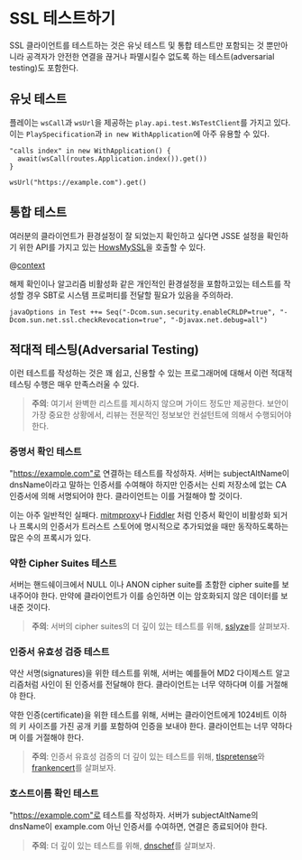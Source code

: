 # SSL 테스트하기

SSL 클라이언트를 테스트하는 것은 유닛 테스트 및 통합 테스트만 포함되는 것 뿐만아니라 공격자가 안전한 연결을 끊거나 파멸시킬수 없도록 하는 테스트(adversarial testing)도 포함한다.

## 유닛 테스트

플레이는 `wsCall`과 `wsUrl`을 제공하는 `play.api.test.WsTestClient`를 가지고 있다. 이는 `PlaySpecification`과 `in new WithApplication`에 아주 유용할 수 있다.

```
"calls index" in new WithApplication() {
  await(wsCall(routes.Application.index()).get())	
}
```

```
wsUrl("https://example.com").get()
```

## 통합 테스트

여러분의 클라이언트가 환경설정이 잘 되었는지 확인하고 싶다면 JSSE 설정을 확인하기 위한 API를 가지고 있는 [HowsMySSL](https://www.howsmyssl.com/s/api.html)을 호출할 수 있다.

@[context](code/HowsMySSLSpec.scala)

해제 확인이나 알고리즘 비활성화 같은 개인적인 환경설정을 포함하고있는 테스트를 작성할 경우 SBT로 시스템 프로퍼티를 전달할 필요가 있음을 주의하라.

```
javaOptions in Test ++= Seq("-Dcom.sun.security.enableCRLDP=true", "-Dcom.sun.net.ssl.checkRevocation=true", "-Djavax.net.debug=all")
```

## 적대적 테스팅(Adversarial Testing)

이런 테스트를 작성하는 것은 꽤 쉽고, 신용할 수 있는 프로그래머에 대해서 이런 적대적 테스팅 수행은 매우 만족스러울 수 있다.

> **주의**: 여기서 완벽한 리스트를 제시하지 않으며 가이드 정도만 제공한다. 보안이 가장 중요한 상황에서, 리뷰는 전문적인 정보보안 컨설턴트에 의해서 수행되어야 한다.

### 증명서 확인 테스트

"https://example.com"로 연결하는 테스트를 작성하자. 서버는 subjectAltName이 dnsName이라고 말하는 인증서를 수여해야 하지만 인증서는 신뢰 저장소에 없는 CA 인증서에 의해 서명되어야 한다. 클라이언트는 이를 거절해야 할 것이다.

이는 아주 일반적인 실패다. [mitmproxy](http://mitmproxy.org)나 [Fiddler](http://www.telerik.com/fiddler) 처럼 인증서 확인이 비활성화 되거나 프록시의 인증서가 트러스트 스토어에 명시적으로 추가되었을 때만 동작하도록하는 많은 수의 프록시가 있다.

### 약한 Cipher Suites 테스트

서버는 핸드쉐이크에서 NULL 이나 ANON cipher suite를 초함한 cipher suite를 보내주어야 한다. 만약에 클라이언트가 이를 승인하면 이는 암호화되지 않은 데이터를 보내준 것이다.

> **주의**: 서버의 cipher suites의 더 깊이 있는 테스트를 위해, [sslyze](https://github.com/iSECPartners/sslyze)를 살펴보자.

### 인증서 유효성 검증 테스트

약산 서명(signatures)을 위한 테스트를 위해, 서버는 예를들어 MD2 다이제스트 알고리즘처럼 사인이 된 인증서를 전달해야 한다. 클라이언트는 너무 약하다며 이를 거절해야 한다. 

약한 인증(certificate)을 위한 테스트를 위해, 서버는 클라이언트에게 1024비트 이하의 키 사이즈를 가진 공개 키를 포함하여 인증을 보내야 한다.  클라이언트는 너무 약하다며 이를 거절해야 한다. 

> **주의**: 인증서 유효성 검증의 더 깊이 있는 테스트를 위해, [tlspretense](https://github.com/iSECPartners/tlspretense)와 [frankencert](https://github.com/sumanj/frankencert)를 살펴보자.

### 호스트이름 확인 테스트

"https://example.com"로 테스트를 작성하자. 서버가 subjectAltName의 dnsName이 example.com 아닌 인증서를 수여하면, 연결은 종료되어야 한다.

> **주의**: 더 깊이 있는 테스트를 위해, [dnschef](http://tersesystems.com/2014/03/31/testing-hostname-verification/)를 살펴보자.
